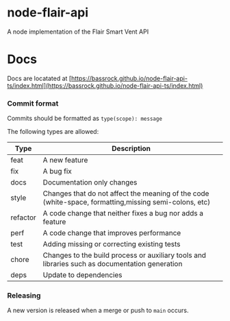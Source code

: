 # node-flair-api

A node implementation of the Flair Smart Vent API

# Docs

Docs are locatated at [https://bassrock.github.io/node-flair-api-ts/index.html](https://bassrock.github.io/node-flair-api-ts/index.html)

### Commit format

Commits should be formatted as `type(scope): message`

The following types are allowed:

| Type     | Description                                                                                           |
| -------- | ----------------------------------------------------------------------------------------------------- |
| feat     | A new feature                                                                                         |
| fix      | A bug fix                                                                                             |
| docs     | Documentation only changes                                                                            |
| style    | Changes that do not affect the meaning of the code (white-space, formatting,missing semi-colons, etc) |
| refactor | A code change that neither fixes a bug nor adds a feature                                             |
| perf     | A code change that improves performance                                                               |
| test     | Adding missing or correcting existing tests                                                           |
| chore    | Changes to the build process or auxiliary tools and libraries such as documentation generation        |
| deps     | Update to dependencies                                                                                |

### Releasing

A new version is released when a merge or push to `main` occurs.
